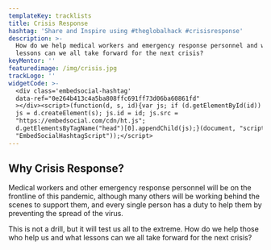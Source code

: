 ```yaml
---
templateKey: tracklists
title: Crisis Response
hashtag: 'Share and Inspire using #theglobalhack #crisisresponse'
description: >-
  How do we help medical workers and emergency response personnel and what
  lessons can we all take forward for the next crisis?
keyMentor: ''
featuredimage: /img/crisis.jpg
trackLogo: ''
widgetCode: >-
  <div class='embedsocial-hashtag'
  data-ref="0e264b413c4a5ba808ffc691ff73d06ba60861fd"
  ></div><script>(function(d, s, id){var js; if (d.getElementById(id)) {return;}
  js = d.createElement(s); js.id = id; js.src =
  "https://embedsocial.com/cdn/ht.js";
  d.getElementsByTagName("head")[0].appendChild(js);}(document, "script",
  "EmbedSocialHashtagScript"));</script>
---
```

## Why Crisis Response?

Medical workers and other emergency response personnel will be on the frontline of this pandemic, although many others will be working behind the scenes to support them, and every single person has a duty to help them by preventing the spread of the virus.

This is not a drill, but it will test us all to the extreme. How do we help those who help us and what lessons can we all take forward for the next crisis?